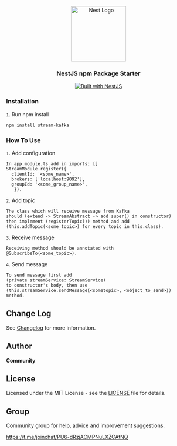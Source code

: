 <h1 align="center"></h1>

<div align="center">
  <a href="http://nestjs.com/" target="_blank">
    <img src="https://nestjs.com/img/logo_text.svg" width="150" alt="Nest Logo" />
  </a>
</div>

<h3 align="center">NestJS npm Package Starter</h3>

<div align="center">
  <a href="https://nestjs.com" target="_blank">
    <img src="https://img.shields.io/badge/built%20with-NestJs-red.svg" alt="Built with NestJS">
  </a>
</div>

### Installation

`1`. Run npm install

```bash
npm install stream-kafka
```

### How To Use

`1`. Add configuration

```config
In app.module.ts add in imports: []
StreamModule.register({
  clientId: '<some_name>',
  brokers: ['localhost:9092'],
  groupId: '<some_group_name>',
   }).
```

`2`. Add topic

```abstract
The class which will receive message from Kafka
should (extend -> StreamAbstract -> add super() in constructor) 
then implement (registerTopic()) method and add 
(this.addTopic(<some_topic>) for every topic in this.class).
```

`3`. Receive message

```subscribe
Receiving method should be annotated with
@SubscribeTo(<some_topic>).
```

`4`. Send message

```send
To send message first add 
(private streamService: StreamService)
to constructor's body, then use 
(this.streamService.sendMessage(<sometopic>, <object_to_send>))
method.
```

## Change Log

See [Changelog](CHANGELOG.md) for more information.

## Author

**Community**

## License

Licensed under the MIT License - see the [LICENSE](LICENSE) file for details.


## Group

Community group for help, advice and improvement suggestions.

https://t.me/joinchat/PU6-dRzjACMPNuLXZCAtNQ
